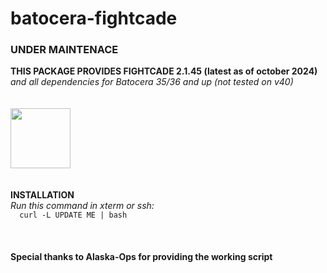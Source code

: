 # batocera-fightcade
### UNDER MAINTENACE
<b>THIS PACKAGE PROVIDES FIGHTCADE 2.1.45 (latest as of october 2024) <br>
</b><i>and all dependencies for Batocera 35/36 and up (not tested on v40) </i> <br>
<br>
<br>
<img src="https://github.com/DTJW92/batocera-unofficial-addons/raw/main/fightcade/installer/icong.png" width=96 height=96 /><b><i></b></i><br>
<br>
<br>
<b>INSTALLATION</b> <br>
</b><i>Run this command in xterm or ssh: </font></b></i><br>
```   curl -L UPDATE ME | bash   ``` <br>
<br>
<br>
<br>
<b>Special thanks to Alaska-Ops for providing the working script</b> <br>
<br>
<br>
<br>
